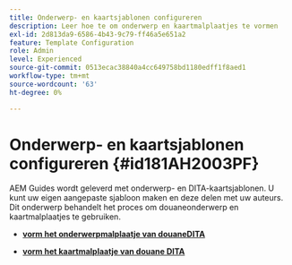 ```yaml
---
title: Onderwerp- en kaartsjablonen configureren
description: Leer hoe te om onderwerp en kaartmalplaatjes te vormen
exl-id: 2d813da9-6586-4b43-9c79-ff46a5e651a2
feature: Template Configuration
role: Admin
level: Experienced
source-git-commit: 0513ecac38840a4cc649758bd1180edff1f8aed1
workflow-type: tm+mt
source-wordcount: '63'
ht-degree: 0%

---
```


# Onderwerp- en kaartsjablonen configureren {#id181AH2003PF}

AEM Guides wordt geleverd met onderwerp- en DITA-kaartsjablonen. U kunt uw eigen aangepaste sjabloon maken en deze delen met uw auteurs. Dit onderwerp behandelt het proces om douaneonderwerp en kaartmalplaatjes te gebruiken.

- **[vorm het onderwerpmalplaatje van douaneDITA](conf-template-tags-custom-dita-topic-template.md)**

- **[vorm het kaartmalplaatje van douane DITA](conf-template-tags-custom-dita-map-templates.md)**
